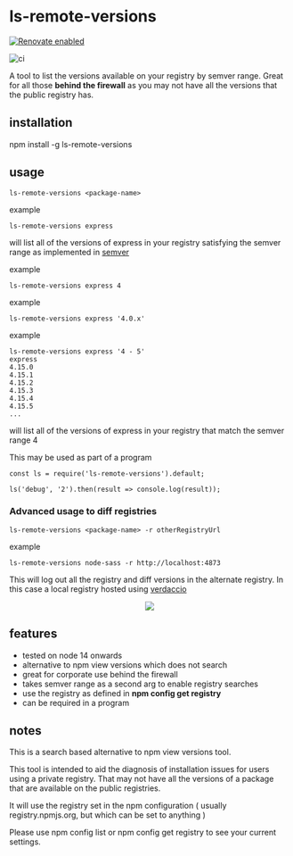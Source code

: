 # ls-remote-versions

[![Renovate enabled](https://img.shields.io/badge/renovate-enabled-brightgreen.svg)](https://renovatebot.com/)

![ci](https://github.com/ghinks/ls-remote-versions/workflows/ci/badge.svg)

A tool to list the versions available on your registry by semver range. Great for all those **behind the firewall** as you may not have all
the versions that the public registry has.

## installation

npm install -g ls-remote-versions

## usage

```
ls-remote-versions <package-name>
```

example


```
ls-remote-versions express
```

will list all of the versions of express in your registry satisfying the semver range as implemented in [semver](https://www.npmjs.com/package/semver)


example
```
ls-remote-versions express 4
```

example
```
ls-remote-versions express '4.0.x'
```

example
```
ls-remote-versions express '4 - 5'
express
4.15.0
4.15.1
4.15.2
4.15.3
4.15.4
4.15.5
...
```

will list all of the versions of express in your registry that match the semver range 4

This may be used as part of a program

```
const ls = require('ls-remote-versions').default;

ls('debug', '2').then(result => console.log(result));
```

### Advanced usage to diff registries

```
ls-remote-versions <package-name> -r otherRegistryUrl
```

example
```
ls-remote-versions node-sass -r http://localhost:4873
```

This will log out all the registry and diff versions in the alternate registry.
In this case a local registry hosted using [verdaccio](https://www.npmjs.com/package/verdaccio)


<p align="center">
	<img src="https://cdn.rawgit.com/ghinks/ls-remote-versions/feature/lsr-alt-reg-gif/lsr-alt-registry.gif">
</p>

## features

- tested on node 14 onwards
- alternative to npm view <package-name> versions which does not search
- great for corporate use behind the firewall
- takes semver range as a second arg to enable registry searches
- use the registry as defined in **npm config get registry**
- can be required in a program


## notes

This is a search based alternative to npm view <package-name> versions tool.

This tool is intended to aid the diagnosis of installation issues for users using a private registry. That may not have
all the versions of a package that are available on the public registries.

It will use the registry set in the npm configuration ( usually registry.npmjs.org, but which can be set to anything )

Please use npm config list or npm config get registry to see your current settings.
